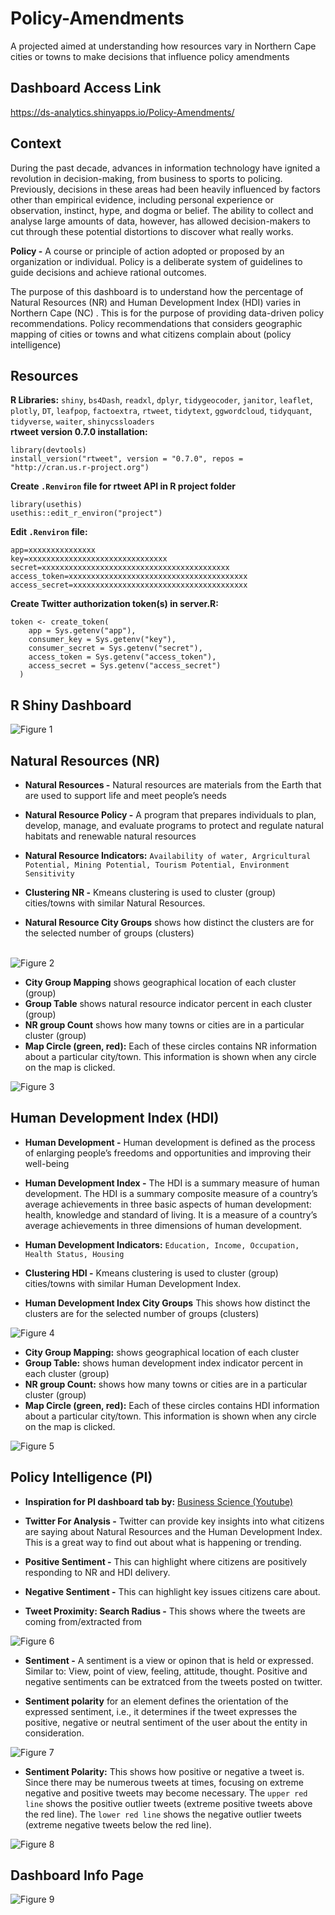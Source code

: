 # Policy-Amendments
A projected aimed at understanding how resources vary in Northern Cape cities or towns to make decisions that influence policy amendments

## Dashboard Access Link
https://ds-analytics.shinyapps.io/Policy-Amendments/

## Context
During the past decade, advances in information technology have ignited a revolution in decision-making, from business to sports to policing. Previously, decisions in these areas had been heavily influenced by factors other than empirical evidence, including personal experience or observation, instinct, hype, and dogma or belief. The ability to collect and analyse large amounts of data, however, has allowed decision-makers to cut through these potential distortions to discover what really works.

**Policy -** A course or principle of action adopted or proposed by an organization or individual. Policy is a deliberate system of guidelines to guide decisions and achieve rational outcomes.

The purpose of this dashboard is to understand how the percentage of Natural Resources (NR) and Human Development Index (HDI) varies in Northern Cape (NC) . This is for the purpose of providing data-driven policy recommendations. Policy recommendations that considers geographic mapping of cities or towns and what citizens complain about (policy intelligence)

## Resources
**R Libraries:** `shiny`, `bs4Dash`, `readxl`, `dplyr`, `tidygeocoder`, `janitor`, `leaflet`, `plotly`, `DT`, `leafpop`, `factoextra`, `rtweet`, `tidytext`, `ggwordcloud`, `tidyquant`, `tidyverse`, `waiter`, `shinycssloaders` <br>
**rtweet version 0.7.0 installation:**
```
library(devtools)
install_version("rtweet", version = "0.7.0", repos = "http://cran.us.r-project.org")
```
**Create `.Renviron` file for rtweet API in R project folder**
```
library(usethis)
usethis::edit_r_environ("project")
```

**Edit `.Renviron` file:**
```
app=xxxxxxxxxxxxxxx
key=xxxxxxxxxxxxxxxxxxxxxxxxxxxxxxx
secret=xxxxxxxxxxxxxxxxxxxxxxxxxxxxxxxxxxxxxxxxxx
access_token=xxxxxxxxxxxxxxxxxxxxxxxxxxxxxxxxxxxxxxxx
access_secret=xxxxxxxxxxxxxxxxxxxxxxxxxxxxxxxxxxxxxxx
```

**Create Twitter authorization token(s) in server.R:**
```
token <- create_token(
    app = Sys.getenv("app"),
    consumer_key = Sys.getenv("key"),
    consumer_secret = Sys.getenv("secret"),
    access_token = Sys.getenv("access_token"),
    access_secret = Sys.getenv("access_secret")
  )
```

## R Shiny Dashboard 
![Figure 1](https://github.com/Ellie190/Policy-Amendments/blob/main/Dasboard%20Images/Picture1.png) <br>

## Natural Resources (NR)
- **Natural Resources -** Natural resources are materials from the Earth that are used to support life and meet people’s needs

- **Natural Resource Policy -** A program that prepares individuals to plan, develop, manage, and evaluate programs to protect and regulate natural habitats and renewable natural resources 
- **Natural Resource Indicators:** `Availability of water, Argricultural Potential, Mining Potential, Tourism Potential, Environment Sensitivity`
- **Clustering NR -** Kmeans clustering is used to cluster (group) cities/towns with similar Natural Resources. 
- **Natural Resource City Groups** shows how distinct the clusters are for the selected number of groups (clusters) <br> <br>

![Figure 2](https://github.com/Ellie190/Policy-Amendments/blob/main/Dasboard%20Images/Picture2.png) <br>

- **City Group Mapping** shows geographical location of each cluster (group)
- **Group Table** shows natural resource indicator percent in each cluster (group) 
- **NR group Count** shows how many towns or cities are in a particular cluster (group) 
- **Map Circle (green, red):** Each of these circles contains NR information about a particular city/town. This information is shown when any circle on the map is clicked.  <br>

![Figure 3](https://github.com/Ellie190/Policy-Amendments/blob/main/Dasboard%20Images/Picture3.png) <br>

## Human Development Index (HDI)
- **Human Development -** Human development is defined as the process of enlarging people’s freedoms and opportunities and improving their well-being

- **Human Development Index -** The HDI is a summary measure of human development. The HDI is a summary composite measure of a country’s average achievements in three basic aspects of human development: health, knowledge and standard of living. It is a measure of a country’s average achievements in three dimensions of human development. 

- **Human Development Indicators:** `Education, Income, Occupation, Health Status, Housing`

- **Clustering HDI -** Kmeans clustering is used to cluster (group) cities/towns with similar Human Development Index. 
- **Human Development Index City Groups** This shows how distinct the clusters are for the selected number of groups (clusters)

![Figure 4](https://github.com/Ellie190/Policy-Amendments/blob/main/Dasboard%20Images/Picture4.png) <br>

- **City Group Mapping:** shows geographical location of each cluster <br>
- **Group Table:** shows human development index indicator percent in each cluster (group) <br>
- **NR group Count:** shows how many towns or cities are in a particular cluster (group) <br>
- **Map Circle (green, red):** Each of these circles contains HDI information about a particular city/town. This information is shown when any circle on the map is clicked. 

![Figure 5](https://github.com/Ellie190/Policy-Amendments/blob/main/Dasboard%20Images/Picture5.png) <br>

## Policy Intelligence (PI)
- **Inspiration for PI dashboard tab by:** [Business Science (Youtube)](https://www.youtube.com/watch?v=S5H0eUeL_gQ&t=3398s) <br>
- **Twitter For Analysis -** Twitter can provide key insights into what citizens are saying about Natural Resources and the Human Development Index. This is a great way to find out about what is happening or trending.

- **Positive Sentiment -** This can highlight where citizens are positively responding to NR and HDI delivery.

- **Negative Sentiment -** This can highlight key issues citizens care about.

- **Tweet Proximity: Search Radius -** This shows where the tweets are coming from/extracted from

![Figure 6](https://github.com/Ellie190/Policy-Amendments/blob/main/Dasboard%20Images/Picture6.png) <br>

- **Sentiment -** A sentiment is a view or opinon that is held or expressed. Similar to: View, point of view, feeling, attitude, thought. Positive and negative sentiments can be extratced from the tweets posted on twitter.

- **Sentiment polarity** for an element defines the orientation of the expressed sentiment, i.e., it determines if the tweet expresses the positive, negative or neutral sentiment of the user about the entity in consideration.

![Figure 7](https://github.com/Ellie190/Policy-Amendments/blob/main/Dasboard%20Images/Picture7.png) <br>

- **Sentiment Polarity:** This shows how positive or negative a tweet is. Since there may be numerous tweets at times, focusing on extreme negative and positive tweets may become necessary. The `upper red line` shows the positive outlier tweets (extreme positive tweets above the red line). The `lower red line` shows the negative outlier tweets (extreme negative tweets below the red line). 

![Figure 8](https://github.com/Ellie190/Policy-Amendments/blob/main/Dasboard%20Images/Picture8.png) <br>

## Dashboard Info Page
![Figure 9](https://github.com/Ellie190/Policy-Amendments/blob/main/Dasboard%20Images/Picture9.png) <br>
